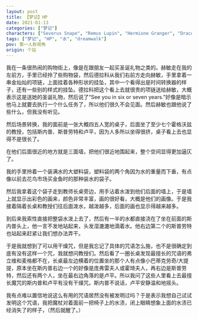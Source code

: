 ```yaml
---
layout: post
title: 【梦记】HP
date: 2021-01-13
categories: ["梦记"]
characters: ["Severus Snape", "Remus Lupin", "Hermione Granger", "Draco Malfoy"]
tags: ["梦记", "HP", "水", "dreamwalk"]
pov: 第一人称视角
origin: 个站
---
```


我在一条很热闹的购物街上，像是在跟朋友一起买圣诞礼物之类的。赫敏走在我的左前方，手里已经拎了些购物袋，然后德拉科从我们右前方走向赫敏，手里拿着一串金灿灿的项链，上面挂着各种形状的挂坠，其中一个看得出是时间转换器的样子，还有一些别的样式的挂坠。德拉科把这个看上去就很贵的项链送给赫敏，大概表示这是送她的圣诞礼物，然后说了“See you in six or seven years.”好像是暗示他马上就要去执行一个什么任务了，所以他们很久不会见面。然后赫敏也跟他说了些什么，但我没有听见。

然后场景转换，我的面前是一张大概四五人宽的桌子，后面坐了至少七个霍格沃兹的教授，包括斯内普、斯普劳特和卢平，因为人多所以坐得很挤，桌子看上去也显得不是很长了。

在他们后面很近的地方就是三面墙，把他们很近地围起来，整个空间显得更加逼仄了。

我的手里拎着一个装满水的大塑料袋，塑料袋的两个角因为水的重量而下垂，有点像以前去花鸟市场买金鱼时的那种装水的袋子。

然后我拿着这个袋子走到教师长桌旁边，用手沾着水泼到他们后面的墙上，于是墙上就显示出彩色的画来，颜色非常丰富，画的很好看，大概是他们的画像。于是我接着隔着长桌和教授们往后面泼水，越泼越多，后面的画也显示得越来越多。

到后来我索性直接把整袋水泼上去了，然后有一半的水都直接浇在了坐在前面的斯内普头上，他一言不发地站起来，头发湿漉漉地滴着水。他右边第二个的斯普劳特也站起来赶紧让我们想办法弄干。

于是我就想到了可以用干燥咒，但是我忘记了具体的咒语怎么施，也不是很确定到底有没有这样一个咒，我就想问教授们。然后看了一圈长桌发现最擅长的咒语的弗立维和麦格都不在，长桌最左边横着的位置坐的那个人有点像小巴蒂克劳奇/大提提，原本坐在斯内普右边一个的好像是庞弗雷夫人或霍琦夫人，再右边是斯普劳特，然后还有两个人，坐在最右边角落的是卢平。所以我问了这些人里看上去最擅长魔咒的斯内普和卢平有没有干燥咒。斯内普不说话，卢平安静温和地摇头。

我有点难以置信地说这么有用的咒语居然没有被发明过吗？于是表示我想自己试试发明这个咒语，我把魔杖对着面前一把椅子上的水渍，闭上眼睛想象上面的水渍已经消失了的样子，（然后就醒了。）
